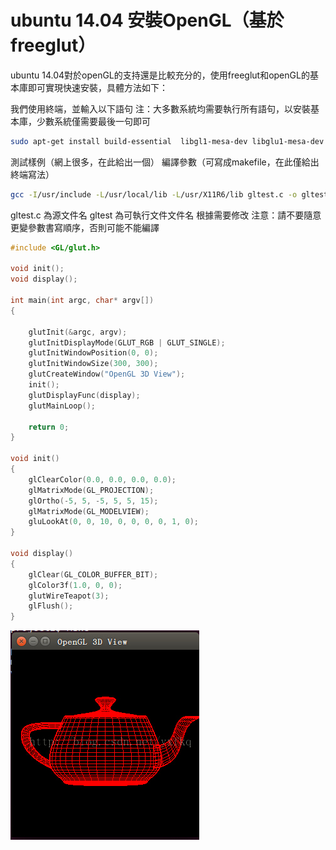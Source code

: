 #  ubuntu 14.04 安裝OpenGL（基於freeglut）


ubuntu 14.04對於openGL的支持還是比較充分的，使用freeglut和openGL的基本庫即可實現快速安裝，具體方法如下：

我們使用終端，並輸入以下語句
注：大多數系統均需要執行所有語句，以安裝基本庫，少數系統僅需要最後一句即可



```sh
sudo apt-get install build-essential  libgl1-mesa-dev libglu1-mesa-dev  freeglut3-dev
```

測試樣例（網上很多，在此給出一個）
編譯參數（可寫成makefile，在此僅給出終端寫法）

```sh
gcc -I/usr/include -L/usr/local/lib -L/usr/X11R6/lib gltest.c -o gltest -lglut -lGLU -lGL -lX11 -lXext  -lXi -lm 
```

gltest.c 為源文件名 gltest 為可執行文件文件名 根據需要修改
注意：請不要隨意更變參數書寫順序，否則可能不能編譯

```c
#include <GL/glut.h>

void init();
void display();

int main(int argc, char* argv[])
{

    glutInit(&argc, argv);
    glutInitDisplayMode(GLUT_RGB | GLUT_SINGLE);
    glutInitWindowPosition(0, 0);
    glutInitWindowSize(300, 300);
    glutCreateWindow("OpenGL 3D View");
    init();
    glutDisplayFunc(display);
    glutMainLoop();

    return 0;
}

void init()
{
    glClearColor(0.0, 0.0, 0.0, 0.0);
    glMatrixMode(GL_PROJECTION);
    glOrtho(-5, 5, -5, 5, 5, 15);
    glMatrixMode(GL_MODELVIEW);
    gluLookAt(0, 0, 10, 0, 0, 0, 0, 1, 0);
}

void display()
{
    glClear(GL_COLOR_BUFFER_BIT);
    glColor3f(1.0, 0, 0);
    glutWireTeapot(3);
    glFlush();
}
```

![](sample.jpg)


